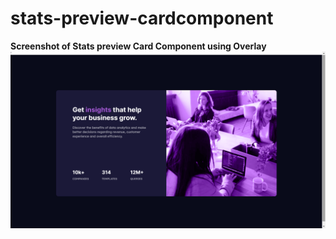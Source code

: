 # stats-preview-cardcomponent
**Screenshot of Stats preview Card Component using Overlay**
![](img/screenshot.png)
